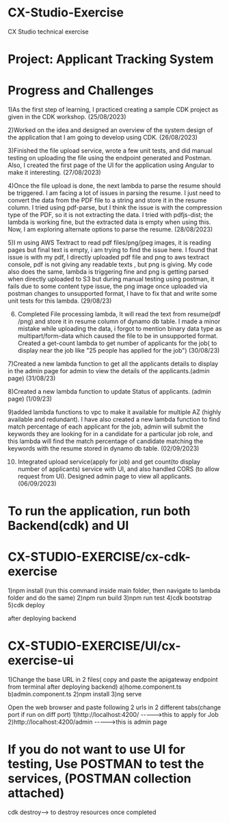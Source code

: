 # CX-Studio-Exercise
CX Studio technical exercise

# Project: Applicant Tracking System

# Progress and Challenges 

1)As the first step of learning, I practiced creating a sample CDK project as given in the CDK workshop.  (25/08/2023)

2)Worked on the idea and designed an overview of the system design of the application that I am going to develop using CDK. (26/08/2023)

3)Finished the file upload service, wrote a few unit tests, and did manual testing on uploading the file using the endpoint generated and Postman. Also, I created the first page of the UI for the application using Angular to make it interesting. (27/08/2023)

4)Once the file upload is done, the next lambda to parse the resume should be triggered. I am facing a lot of issues in parsing the resume. I just need to convert the data from the PDF file to a string and store it in the resume column. I tried using pdf-parse, but I think the issue is with the compression type of the PDF, so it is not extracting the data. I tried with pdfjs-dist; the lambda is working fine, but the extracted data is empty when using this. Now, I am exploring alternate options to parse the resume. (28/08/2023)

5)I m using AWS Textract to read pdf files/png/jpeg images, it is reading pages but final text is empty, i am trying to find the issue here. I found that issue is with my pdf, I directly uploaded pdf file and png to aws textract console, pdf is not giving any readable texts , but png is giving. My code also does the same, lambda is triggering fine and png is getting parsed when directly uploaded to S3 but during manual testing using postman, it fails due to some content type issue, the png image once uploaded via postman changes to unsupported format, I have to fix that and write some unit tests for this lambda. (29/08/23)

6) Completed File processing lambda, It will read the text from resume(pdf /png) and store it in resume column of dynamo db table. I made a minor mistake while uploading the data, i forgot to mention binary data type as multipart/form-data which caused the file to be in unsupported format. Created a get-count lambda to get number of applicants for the job( to display near the job like "25 people has applied for the job") (30/08/23)

7)Created a new lambda function to get all the applicants details to display in the admin page for admin to view the details of the applicants.(admin page) (31/08/23)

8)Created a new lambda function to update Status of applicants. (admin page) (1/09/23)

9)added lambda functions to vpc to make it available for multiple AZ (highly available and redundant). I have also created a new lambda function to find match percentage of each applicant for the job, admin will submit the keywords they are looking for in a candidate for a particular job role, and this lambda will find the match percentage of candidate matching the keywords with the resume stored in dynamo db table. (02/09/2023)

10) Integrated upload service(apply for job) and get count(to display number of applicants) service with UI, and also handled CORS (to allow request from UI). Designed admin page to view all applicants. (06/09/2023)

# To run the application, run both Backend(cdk) and UI
# CX-STUDIO-EXERCISE/cx-cdk-exercise
1)npm install (run this command inside main folder, then navigate to lambda folder and do the same)
2)npm run build
3)npm run test
4)cdk bootstrap
5)cdk deploy

after deploying backend
# CX-STUDIO-EXERCISE/UI/cx-exercise-ui

1)Change the base URL in 2 files( copy and paste the apigateway endpoint from terminal after deploying backend)
    a)home.component.ts
    b)admin.component.ts
2)npm install
3)ng serve

Open the web browser and paste following 2 urls in 2 different tabs(change port if run on diff port)
1)http://localhost:4200/           ----->this to apply for Job
2)http://localhost:4200/admin      ----->this is admin page

# If you do not want to use UI for testing, Use POSTMAN to test the services, (POSTMAN collection attached)

cdk destroy--> to destroy resources once completed